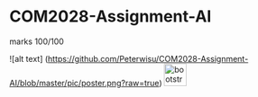 # COM2028-Assignment-AI

marks 100/100

![alt text] (https://github.com/Peterwisu/COM2028-Assignment-AI/blob/master/pic/poster.png?raw=true)
<img src="https://github.com/Peterwisu/COM2028-Assignment-AI/blob/master/pic/poster.png" alt="bootstrap" width="40" height="40"/>

